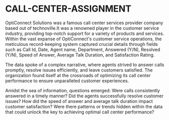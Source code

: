 # CALL-CENTER-ASSIGNMENT
OptiConnect Solutions was a famous call center services provider company based out of technoville.It was a renowned player in the customer service industry, providing top-notch support for a variety of products and services. Within the vast expanse of OptiConnect's customer service operations, the meticulous record-keeping system captured crucial details through fields such as Call Id, Date, Agent name, Department, Answered (Y/N), Resolved (Y/N), Speed of Answer, Average Talk Duration, and Satisfaction Rating.

The data spoke of a complex narrative, where agents strived to answer calls promptly, resolve issues efficiently, and leave customers satisfied. The organization found itself at the crossroads of optimizing its call center performance to ensure unparalleled customer experiences.

Amidst the sea of information, questions emerged: Were calls consistently answered in a timely manner? Did the agents successfully resolve customer issues? How did the speed of answer and average talk duration impact customer satisfaction? Were there patterns or trends hidden within the data that could unlock the key to achieving optimal call center performance?
